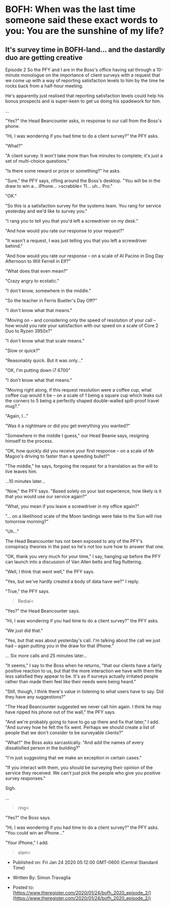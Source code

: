 # BOFH: When was the last time someone said these exact words to you: You are the sunshine of my life?

## It's survey time in BOFH-land... and the dastardly duo are getting creative

Episode 2 So the PFY and I are in the Boss's office having sat through a 10-minute monologue on the importance of client surveys with a request that we come up with a way of reporting satisfaction levels to him by the time he rocks back from a half-hour meeting.

He's apparently just realised that reporting satisfaction levels could help his bonus prospects and is super-keen to get us doing his spadework for him.

...

"Yes?" the Head Beancounter asks, in response to our call from the Boss's phone.

"Hi, I was wondering if you had time to do a client survey?" the PFY asks.

"What?"

"A client survey. It won't take more than five minutes to complete; it's just a set of multi-choice questions."

"Is there some reward or prize or something?" he asks.

"Sure," the PFY says, rifling around the Boss's desktop. "You will be in the draw to win a... iPhone... >scrabble< 11... uh... Pro."

"OK."

"So this is a satisfaction survey for the systems team. You rang for service yesterday and we'd like to survey you."

"I rang you to tell you that you'd left a screwdriver on my desk."

"And how would you rate our response to your request?"

"It wasn't a request, I was just telling you that you left a screwdriver behind."

"And how would you rate our response – on a scale of Al Pacino in Dog Day Afternoon to Will Ferrell in Elf?"

"What does that even mean?"

"Crazy angry to ecstatic."

"I don't know, somewhere in the middle."

"So the teacher in Ferris Bueller's Day Off?"

"I don't know what that means."

"Moving on – and considering only the speed of resolution of your call – how would you rate your satisfaction with our speed on a scale of Core 2 Duo to Ryzen 3950x?"

"I don't know what that scale means."

"Slow or quick?"

"Reasonably quick. But it was only..."

"OK, I'm putting down i7 6700"

"I don't know what that means."

"Moving right along, if this request resolution were a coffee cup, what coffee cup would it be – on a scale of 1 being a square cup which leaks out the corners to 5 being a perfectly shaped double-walled spill-proof travel mug?."

"Again, I..."

"Was it a nightmare or did you get everything you wanted?"

"Somewhere in the middle I guess," our Head Beanie says, resigning himself to the process.

"OK, how quickly did you receive your first response – on a scale of Mr Magoo's driving to faster than a speeding bullet?"

"The middle," he says, forgoing the request for a translation as the will to live leaves him.

...10 minutes later...

"Now," the PFY says. "Based solely on your last experience, how likely is it that you would use our service again?"

"What, you mean if you leave a screwdriver in my office again?"

"... on a likelihood scale of the Moon landings were fake to the Sun will rise tomorrow morning?"

"Uh..."

The Head Beancounter has not been exposed to any of the PFY's conspiracy theories in the past so he's not too sure how to answer that one.

"OK, thank you very much for your time," I say, hanging up before the PFY can launch into a discussion of Van Allen belts and flag fluttering.

"Well, I think that went well," the PFY says.

"Yes, but we've hardly created a body of data have we?" I reply.

"True," the PFY says.


  >Redial<


"Yes?" the Head Beancounter says.

"Hi, I was wondering if you had time to do a client survey?" the PFY asks.

"We just did that."

"Yes, but that was about yesterday's call. I'm talking about the call we just had – again putting you in the draw for that iPhone."

... Six more calls and 25 minutes later...

"It seems," I say to the Boss when he returns, "that our clients have a fairly positive reaction to us, but that the more interaction we have with them the less satisfied they appear to be. It's as if surveys actually irritated people rather than made them feel like their needs were being heard."

"Still, though, I think there's value in listening to what users have to say. Did they have any suggestions?"

"The Head Beancounter suggested we never call him again. I think he may have ripped his phone out of the wall," the PFY says.

"And we're probably going to have to go up there and fix that later," I add. "And survey how he felt the fix went. Perhaps we should create a list of people that we don't consider to be surveyable clients?"

"What?" the Boss asks sarcastically. "And add the names of every dissatisfied person in the building?"

"I'm just suggesting that we make an exception in certain cases."

"If you interact with them, you should be surveying their opinion of the service they received. We can't just pick the people who give you positive survey responses."

Sigh.

...

>ring<

"Yes?" the Boss says.

"Hi, I was wondering if you had time to do a client survey?" the PFY asks. "You could win an iPhone..."

"Your iPhone," I add.

>slam<



- Published on: Fri Jan 24 2020 05:12:00 GMT-0600 (Central Standard Time)

- Written By: Simon Travaglia

- Posted to: [https://www.theregister.com/2020/01/24/bofh_2020_episode_2/](https://www.theregister.com/2020/01/24/bofh_2020_episode_2/)